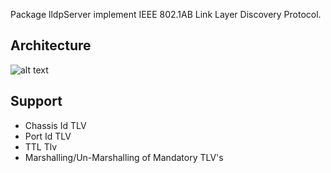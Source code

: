 Package lldpServer implement IEEE 802.1AB Link Layer Discovery Protocol.
## Architecture
![alt text](https://github.com/SnapRoute/l2/blob/master/lldp/docs/LLDP_Design.png "Architecture")
## Support
 - Chassis Id TLV
 - Port Id TLV
 - TTL Tlv
 - Marshalling/Un-Marshalling of Mandatory TLV's

